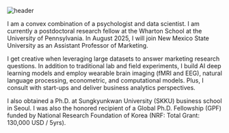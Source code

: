 ![header](https://github.com/user-attachments/assets/ea0918f5-8424-4d1c-a508-9a5c8cfa7a29)

I am a convex combination of a psychologist and data scientist. I am currently a postdoctoral research fellow at the Wharton School at the University of Pennsylvania. In August 2025, I will join New Mexico State University as an Assistant Professor of Marketing.

I get creative when leveraging large datasets to answer marketing research questions. In addition to traditional lab and field experiments, I build AI deep learning models and employ wearable brain imaging (fMRI and EEG), natural language processing, econometric, and computational models. Plus, I consult with start-ups and deliver business analytics perspectives.

I also obtained a Ph.D. at Sungkyunkwan University (SKKU) business school in Seoul. I was also the honored recipient of a Global Ph.D. Fellowship (GPF) funded by National Research Foundation of Korea (NRF: Total Grant: 130,000 USD / 5yrs).  
